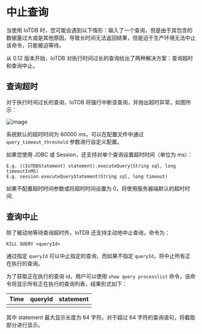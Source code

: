 <!--

    Licensed to the Apache Software Foundation (ASF) under one
    or more contributor license agreements.  See the NOTICE file
    distributed with this work for additional information
    regarding copyright ownership.  The ASF licenses this file
    to you under the Apache License, Version 2.0 (the
    "License"); you may not use this file except in compliance
    with the License.  You may obtain a copy of the License at
    
        http://www.apache.org/licenses/LICENSE-2.0
    
    Unless required by applicable law or agreed to in writing,
    software distributed under the License is distributed on an
    "AS IS" BASIS, WITHOUT WARRANTIES OR CONDITIONS OF ANY
    KIND, either express or implied.  See the License for the
    specific language governing permissions and limitations
    under the License.

-->

# 中止查询

当使用 IoTDB 时，您可能会遇到以下情形：输入了一个查询，但是由于其包含的数据量过大或是其他原因，导致长时间无法返回结果，但是迫于生产环境无法中止该命令，只能被迫等待。

从 0.12 版本开始，IoTDB 对执行时间过长的查询给出了两种解决方案：查询超时和查询中止。

## 查询超时

对于执行时间过长的查询，IoTDB 将强行中断该查询，并抛出超时异常，如图所示：

![image](https://user-images.githubusercontent.com/34242296/104586593-a224aa00-56a0-11eb-9c52-241dcdb68ecb.png)

系统默认的超时时间为 60000 ms，可以在配置文件中通过 `query_timeout_threshold` 参数进行自定义配置。

如果您使用 JDBC 或 Session，还支持对单个查询设置超时时间（单位为 ms）：

```
E.g. ((IoTDBStatement) statement).executeQuery(String sql, long timeoutInMS)
E.g. session.executeQueryStatement(String sql, long timeout)
```

如果不配置超时时间参数或将超时时间设置为 0，将使用服务器端默认的超时时间.

## 查询中止

除了被动地等待查询超时外，IoTDB 还支持主动地中止查询，命令为：

```
KILL QUERY <queryId>
```

通过指定 `queryId` 可以中止指定的查询，而如果不指定 `queryId`，将中止所有正在执行的查询。

为了获取正在执行的查询 id，用户可以使用 `show query processlist` 命令，该命令将显示所有正在执行的查询列表，结果形式如下：

| Time | queryId | statement |
| ---- | ------- | --------- |
|      |         |           |

其中 statement 最大显示长度为 64 字符。对于超过 64 字符的查询语句，将截取部分进行显示。